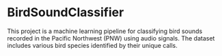 # BirdSoundClassifier
This project is a machine learning pipeline for classifying bird sounds recorded in the Pacific Northwest (PNW) using audio signals. The dataset includes various bird species identified by their unique calls.
